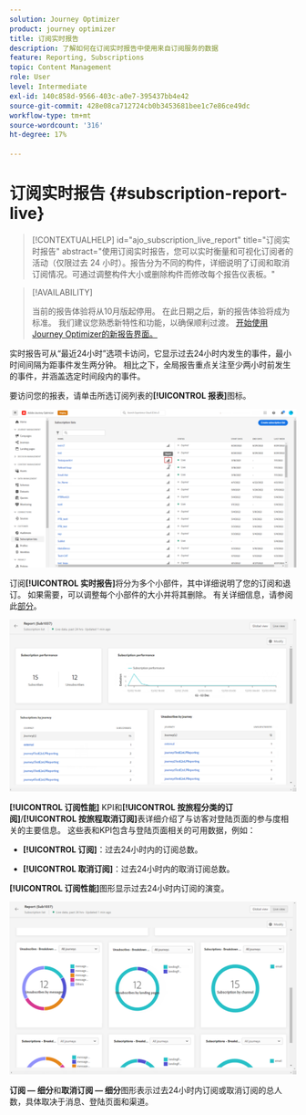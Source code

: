 ```yaml
---
solution: Journey Optimizer
product: journey optimizer
title: 订阅实时报告
description: 了解如何在订阅实时报告中使用来自订阅服务的数据
feature: Reporting, Subscriptions
topic: Content Management
role: User
level: Intermediate
exl-id: 140c858d-9566-403c-a0e7-395437bb4e42
source-git-commit: 428e08ca712724cb0b3453681bee1c7e86ce49dc
workflow-type: tm+mt
source-wordcount: '316'
ht-degree: 17%

---
```


# 订阅实时报告 {#subscription-report-live}

>[!CONTEXTUALHELP]
>id="ajo_subscription_live_report"
>title="订阅实时报告"
>abstract="使用订阅实时报告，您可以实时衡量和可视化订阅者的活动（仅限过去 24 小时）。报告分为不同的构件，详细说明了订阅和取消订阅情况。可通过调整构件大小或删除构件而修改每个报告仪表板。"

>[!AVAILABILITY]
>
>当前的报告体验将从10月版起停用。 在此日期之后，新的报告体验将成为标准。 我们建议您熟悉新特性和功能，以确保顺利过渡。 [开始使用Journey Optimizer的新报告界面。](report-gs-cja.md)

实时报告可从“最近24小时”选项卡访问，它显示过去24小时内发生的事件，最小时间间隔为距事件发生两分钟。 相比之下，全局报告重点关注至少两小时前发生的事件，并涵盖选定时间段内的事件。

要访问您的报表，请单击所选订阅列表的&#x200B;**[!UICONTROL 报表]**&#x200B;图标。

![](assets/subscription_report_7.png)

订阅&#x200B;**[!UICONTROL 实时报告]**&#x200B;将分为多个小部件，其中详细说明了您的订阅和退订。 如果需要，可以调整每个小部件的大小并将其删除。 有关详细信息，请参阅此[部分](live-report.md)。

![](assets/subscription_report_3.png)

**[!UICONTROL 订阅性能]** KPI和&#x200B;**[!UICONTROL 按旅程分类的订阅]**/**[!UICONTROL 按旅程取消订阅]**&#x200B;表详细介绍了与访客对登陆页面的参与度相关的主要信息。 这些表和KPI包含与登陆页面相关的可用数据，例如：

* **[!UICONTROL 订阅]**：过去24小时内的订阅总数。

* **[!UICONTROL 取消订阅]**：过去24小时内的取消订阅总数。

**[!UICONTROL 订阅性能]**&#x200B;图形显示过去24小时内订阅的演变。

![](assets/subscription_report_4.png)

**订阅 — 细分**&#x200B;和&#x200B;**取消订阅 — 细分**&#x200B;图形表示过去24小时内订阅或取消订阅的总人数，具体取决于消息、登陆页面和渠道。
